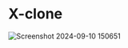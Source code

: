 # X-clone
![Screenshot 2024-09-10 150651](https://github.com/user-attachments/assets/aa52acbc-d0e8-479c-b519-1046a48f7a3d)
